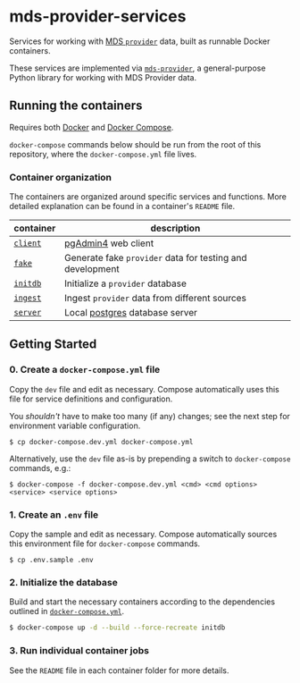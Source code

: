 # mds-provider-services

Services for working with [MDS `provider`][provider] data, built as runnable Docker containers.

These services are implemented via [`mds-provider`](https://github.com/CityofSantaMonica/mds-provider),
a general-purpose Python library for working with MDS Provider data.

## Running the containers

Requires both [Docker][docker] and [Docker Compose][compose].

`docker-compose` commands below should be run from the root of this repository,
where the `docker-compose.yml` file lives.

### Container organization

The containers are organized around specific services and functions. More detailed explanation can be found in a container's `README` file.

| container | description |
| --------- | ----------- |
| [`client`](client/) | [pgAdmin4][pgadmin] web client |
| [`fake`](fake/) | Generate fake `provider` data for testing and development |
| [`initdb`](initdb/) | Initialize a `provider` database |
| [`ingest`](ingest/) | Ingest `provider` data from different sources |
| [`server`](server/) | Local [postgres][postgres] database server |

## Getting Started

### 0. Create a `docker-compose.yml` file

Copy the `dev` file and edit as necessary. Compose automatically uses this file for service definitions and configuration.

You *shouldn't* have to make too many (if any) changes; see the next step for environment variable configuration.

```console
$ cp docker-compose.dev.yml docker-compose.yml
```

Alternatively, use the `dev` file as-is by prepending a switch to `docker-compose` commands, e.g.:

```console
$ docker-compose -f docker-compose.dev.yml <cmd> <cmd options> <service> <service options>
```

### 1. Create an `.env` file

Copy the sample and edit as necessary. Compose automatically sources this
environment file for `docker-compose` commands.

```console
$ cp .env.sample .env
```

### 2. Initialize the database

Build and start the necessary containers according to the dependencies outlined in
[`docker-compose.yml`](docker-compose.yml).

```bash
$ docker-compose up -d --build --force-recreate initdb
```

### 3. Run individual container jobs

See the `README` file in each container folder for more details.

[compose]: https://docs.docker.com/compose/overview/
[docker]: https://www.docker.com/
[pgadmin]: https://www.pgadmin.org/
[postgres]: https://www.postgresql.org/
[provider]: https://github.com/CityOfLosAngeles/mobility-data-specification/tree/master/provider
